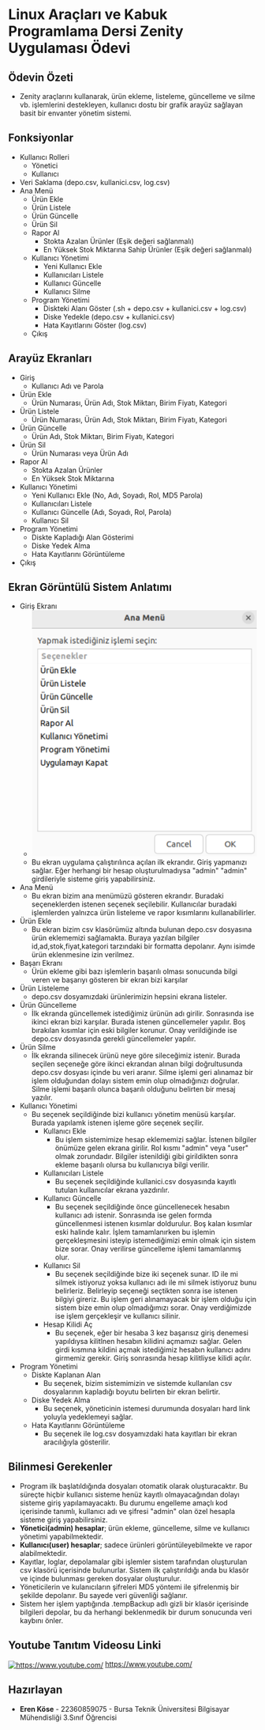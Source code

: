 # Linux Araçları ve Kabuk Programlama Dersi Zenity Uygulaması Ödevi

## Ödevin Özeti
- Zenity araçlarını kullanarak, ürün ekleme, listeleme, güncelleme ve silme vb. işlemlerini destekleyen, kullanıcı dostu bir grafik arayüz sağlayan basit bir envanter yönetim sistemi.

## Fonksiyonlar

- Kullanıcı Rolleri
  - Yönetici
  - Kullanıcı
- Veri Saklama (depo.csv, kullanici.csv, log.csv)
- Ana Menü
  - Ürün Ekle
  - Ürün Listele
  - Ürün Güncelle
  - Ürün Sil
  - Rapor Al
    - Stokta Azalan Ürünler (Eşik değeri sağlanmalı)
    - En Yüksek Stok Miktarına Sahip Ürünler (Eşik değeri sağlanmalı)
  - Kullanıcı Yönetimi
    - Yeni Kullanıcı Ekle
    - Kullanıcıları Listele
    - Kullanıcı Güncelle
    - Kullanıcı Silme
  - Program Yönetimi
    - Diskteki Alanı Göster (.sh + depo.csv + kullanici.csv + log.csv)
    - Diske Yedekle (depo.csv + kullanici.csv)
    - Hata Kayıtlarını Göster (log.csv)
  - Çıkış

## Arayüz Ekranları
- Giriş
  - Kullanıcı Adı ve Parola
- Ürün Ekle
  - Ürün Numarası, Ürün Adı, Stok Miktarı, Birim Fiyatı, Kategori
- Ürün Listele
  - Ürün Numarası, Ürün Adı, Stok Miktarı, Birim Fiyatı, Kategori
- Ürün Güncelle
  - Ürün Adı, Stok Miktarı, Birim Fiyatı, Kategori
- Ürün Sil
  - Ürün Numarası veya Ürün Adı
- Rapor Al
  - Stokta Azalan Ürünler
  -  En Yüksek Stok Miktarına
- Kullanıcı Yönetimi
  - Yeni Kullanıcı Ekle (No, Adı, Soyadı, Rol, MD5 Parola)
  -  Kullanıcıları Listele
  -  Kullanıcı Güncelle (Adı, Soyadı, Rol, Parola)
  -  Kullanıcı Sil
- Program Yönetimi
  - Diskte Kapladığı Alan Gösterimi
  -  Diske Yedek Alma
  -   Hata Kayıtlarını Görüntüleme
- Çıkış

## Ekran Görüntülü Sistem Anlatımı
- Giriş Ekranı
  - ![Main Menu](readme-pics/menu.png)
  - Bu ekran uygulama çalıştırılınca açılan ilk ekrandır. Giriş yapmanızı sağlar. Eğer herhangi bir hesap oluşturulmadıysa "admin" "admin" girdileriyle sisteme giriş yapabilirsiniz.
- Ana Menü
  - Bu ekran bizim ana menümüzü gösteren ekrandır. Buradaki seçeneklerden istenen seçenek seçilebilir. Kullanıcılar buradaki işlemlerden yalnızca ürün listeleme ve rapor kısımlarını kullanabilirler.
- Ürün Ekle
  - Bu ekran bizim csv klasörümüz altında bulunan depo.csv dosyasına ürün eklememizi sağlamakta. Buraya yazılan bilgiler id,ad,stok,fiyat,kategori tarzındaki bir formatta depolanır. Aynı isimde ürün eklenmesine izin verilmez.
- Başarı Ekranı
  - Ürün ekleme gibi bazı işlemlerin başarılı olması sonucunda bilgi veren ve başarıyı gösteren bir ekran bizi karşılar
- Ürün Listeleme
  - depo.csv dosyamızdaki ürünlerimizin hepsini ekrana listeler.
- Ürün Güncelleme
  - İlk ekranda güncellemek istediğimiz ürünün adı girilir. Sonrasında ise ikinci ekran bizi karşılar. Burada istenen güncellemeler yapılır. Boş bırakılan kısımlar için eski bilgiler korunur. Onay verildiğinde ise depo.csv dosyasında gerekli güncellemeler yapılır.
- Ürün Silme
  - İlk ekranda silinecek ürünü neye göre sileceğimiz istenir. Burada seçilen seçeneğe göre ikinci ekrandan alınan bilgi doğrultusunda depo.csv dosyası içinde bu veri aranır. Silme işlemi geri alınamaz bir işlem olduğundan dolayı sistem emin olup olmadığınızı doğrular. Silme işlemi başarılı olunca başarılı olduğunu belirten bir mesaj yazılır.
- Kullanıcı Yönetimi
  - Bu seçenek seçildiğinde bizi kullanıcı yönetim menüsü karşılar. Burada yapılamk istenen işleme göre seçenek seçilir.
    - Kullanıcı Ekle
      - Bu işlem sistemimize hesap eklememizi sağlar. İstenen bilgiler önümüze gelen ekrana girilir. Rol kısmı "admin" veya "user" olmak zorundadır. Bilgiler istenildiği gibi girildikten sonra ekleme başarılı olursa bu kullanıcıya bilgi verilir.
    - Kullanıcıları Listele
      - Bu seçenek seçildiğinde kullanici.csv dosyasında kayıtlı tutulan kullanıcılar ekrana yazdırılır.
    - Kullanıcı Güncelle
      - Bu seçenek seçildiğinde önce güncellenecek hesabın kullanıcı adı istenir. Sonrasında ise gelen formda güncellenmesi istenen kısımlar doldurulur. Boş kalan kısımlar eski halinde kalır. İşlem tamamlanırken bu işlemin gerçekleşmesini isteyip istemediğimizi emin olmak için sistem bize sorar. Onay verilirse güncelleme işlemi tamamlanmış olur.
    - Kullanıcı Sil
      - Bu seçenek seçildiğinde bize iki seçenek sunar. ID ile mi silmek istiyoruz yoksa kullanıcı adı ile mi silmek istiyoruz bunu belirleriz. Belirleyip seçeneği seçtikten sonra ise istenen bilgiyi gireriz. Bu işlem geri alınamayacak bir işlem olduğu için sistem bize emin olup olmadığımızı sorar. Onay verdiğimizde ise işlem gerçekleşir ve kullanıcı silinir.
    - Hesap Kilidi Aç
      - Bu seçenek, eğer bir hesaba 3 kez başarısız giriş denemesi yapıldıysa kilitlnen hesabın kilidini açmamızı sağlar. Gelen girdi kısmına kildini açmak istediğimiz hesabın kullanıcı adını girmemiz gerekir. Giriş sonrasında hesap kilitliyse kilidi açılır.
- Program Yönetimi
  - Diskte Kaplanan Alan
    - Bu seçenek, bizim sistemimizin ve sistemde kullanılan csv dosyalarının kapladığı boyutu belirten bir ekran belirtir.
  - Diske Yedek Alma
    - Bu seçenek, yöneticinin istemesi durumunda dosyaları hard link yoluyla yedeklemeyi sağlar.
  - Hata Kayıtlarını Görüntüleme
    - Bu seçenek ile log.csv dosyamızdaki hata kayıtları bir ekran aracılığıyla gösterilir.

## Bilinmesi Gerekenler
- Program ilk başlatıldığında dosyaları otomatik olarak oluşturacaktır. Bu süreçte hiçbir kullanıcı sisteme henüz kayıtlı olmayacağından dolayı sisteme giriş yapılamayacaktı. Bu durumu engelleme amaçlı kod içerisinde tanımlı, kullanıcı adı ve şifresi "admin" olan özel hesapla sisteme giriş yapabilirsiniz.
- **Yönetici(admin) hesaplar**; ürün ekleme, güncelleme, silme ve kullanıcı yönetimi yapabilmektedir.
- **Kullanıcı(user) hesaplar**; sadece ürünleri görüntüleyebilmekte ve rapor alabilmektedir.
- Kayıtlar, loglar, depolamalar gibi işlemler sistem tarafından oluşturulan csv klasörü içerisinde bulunurlar. Sistem ilk çalıştırıldığı anda bu klasör ve içinde bulunması gereken dosyalar oluşturulur.
- Yöneticilerin ve kulanıcıların şifreleri MD5 yöntemi ile şifrelenmiş bir şekilde depolanır. Bu sayede veri güvenliği sağlanır.
- Sistem her işlem yaptığında .tempBackup adlı gizli bir klasör içerisinde bilgileri depolar, bu da herhangi beklenmedik bir durum sonucunda veri kaybını önler.

## Youtube Tanıtım Videosu Linki
<a href="https://www.youtube.com/c/https://www.youtube.com/" target="blank"><img align="center" src="https://raw.githubusercontent.com/rahuldkjain/github-profile-readme-generator/master/src/images/icons/Social/youtube.svg" alt="https://www.youtube.com/" height="30" width="40" /></a> https://www.youtube.com/

## Hazırlayan
- **Eren Köse** - 22360859075 - Bursa Teknik Üniversitesi Bilgisayar Mühendisliği 3.Sınıf Öğrencisi
